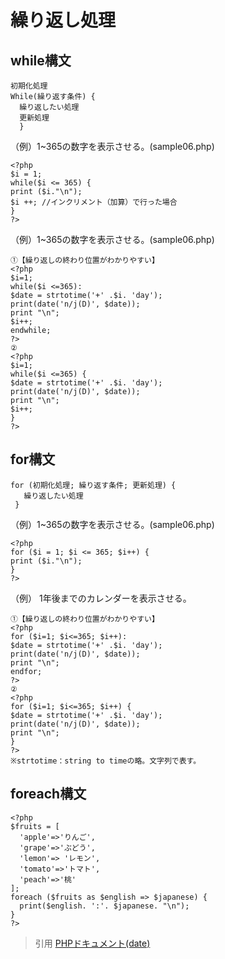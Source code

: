 # 繰り返し処理  
## while構文  
```  
初期化処理
While(繰り返す条件) {
  繰り返したい処理　
  更新処理
  }
  ```
（例）1~365の数字を表示させる。(sample06.php)    
  ```
<?php
$i = 1;
while($i <= 365) {
  print ($i."\n");
  $i ++; //インクリメント（加算）で行った場合
}
?>
  ```
（例）1~365の数字を表示させる。(sample06.php)    
  ```
 ①【繰り返しの終わり位置がわかりやすい】
<?php
$i=1;
while($i <=365):
  $date = strtotime('+' .$i. 'day');
  print(date('n/j(D)', $date));
  print "\n";
  $i++;
endwhile;
?>
②
<?php
$i=1;
while($i <=365) {
  $date = strtotime('+' .$i. 'day');
  print(date('n/j(D)', $date));
  print "\n";
  $i++;
}
?>
  ```
## for構文  
```  
for (初期化処理; 繰り返す条件; 更新処理) {
   繰り返したい処理
 }
  ```
  （例）1~365の数字を表示させる。(sample06.php)    
  ```
<?php
for ($i = 1; $i <= 365; $i++) {
  print ($i."\n");
}
?>
  ```
（例） 1年後までのカレンダーを表示させる。    
  ```
①【繰り返しの終わり位置がわかりやすい】
<?php
for ($i=1; $i<=365; $i++):
  $date = strtotime('+' .$i. 'day');
  print(date('n/j(D)', $date));
  print "\n";
endfor;
?>
②
<?php
for ($i=1; $i<=365; $i++) {
  $date = strtotime('+' .$i. 'day');
  print(date('n/j(D)', $date));
  print "\n";
}
?>
※strtotime：string to timeの略。文字列で表す。
  ```
## foreach構文  
```
<?php
$fruits = [
  'apple'=>'りんご',
  'grape'=>'ぶどう',
  'lemon'=> 'レモン',
  'tomato'=>'トマト',
  'peach'=>'桃'
];
foreach ($fruits as $english => $japanese) {
  print($english. ':'. $japanese. "\n");
}
?>
```
  
  
> 引用
[PHPドキュメント(date)](https://www.php.net/manual/ja/function.date.php)

